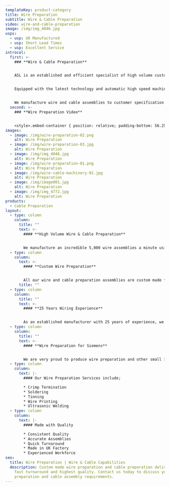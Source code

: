 ```yaml
---
templateKey: product-category
title: Wire Preparation
subtitle: Wire & Cable Preparation
video: wire-and-cable-preparation
image: /img/img_4046.jpg
usps:
  - usp: UK Manufactured
  - usp: Short Lead Times
  - usp: Excellent Service
introcol:
  first: >-
    ### **Wire & Cable Preparation**


    ASL is an established and efficient specialist of high volume custom-made wire and cable preparation. 


    Equipped with the latest technology and automatic high speed machinery, our wire preparation services are produced to the highest standards and delivered on an fast turnaround.


    We manufacture wire and cable assemblies to customer specification and our full service includes; cutting, stripping, terminating and tinning.
  second: >-
    ### **Wire Preparation Video**


    <style>.embed-container { position: relative; padding-bottom: 56.25%; height: 0; overflow: hidden; max-width: 100%; } .embed-container iframe, .embed-container object, .embed-container embed { position: absolute; top: 0; left: 0; width: 100%; height: 100%; }</style><div class='embed-container'><iframe src='https://www.youtube.com/embed/Cp3lVNhtjrI?loop=1&playlist=Cp3lVNhtjrI' frameborder='0' allowfullscreen></iframe></div>
images:
  - image: /img/wire-preparation-02.png
    alt: Wire Preparation
  - image: /img/wire-preparation-03.jpg
    alt: Wire Preparation
  - image: /img/img_4046.jpg
    alt: Wire Preparation
  - image: /img/wire-preparation-01.png
    alt: Wire Preparation
  - image: /img/wire-cable-machinery-01.jpg
    alt: Wire Preparation
  - image: /img/image001.jpg
    alt: Wire Preparation
  - image: /img/img_4772.jpg
    alt: Wire Preparation
products:
  - Cable Preparation
layout:
  - type: column
    column:
      title: ""
      text: >-
        #### **High Volume Wire & Cable Preparation**


        We manufacture an incredible 5,000 wire assemblies a minute using our high speed automatic machines. With very little labour involved, we are as competitive as china and eastern European countries, and is a reason why we are the preferred supplier to some of the worlds leading companies including Siemens, Stanley and Vodafone.
  - type: column
    column:
      text: >-
        #### **Custom Wire Preparation**


        All our wire and cable preparation assemblies are custom made from drawing and specification. Accredited to ISO 9001 we are fully committed to quality and ensure that all products are made to the highest standard. Every batch of wire preparation is given a pull off force test to assess crimped connections and to ensure that terminals are properly attached.
      title: ""
  - type: column
    column:
      title: ""
      text: >-
        #### **25 Years Wiring Experience**


        As an established manufacturer with 25 years of experience, we have the equipment and built a skilled team to supply any type of wire preparation and [cable preparation](/cable-preparation). We boast an extensive range of high speed wire cutting machinery which also strips, tins and terminates. These machines are run by our technical wire preparation experts who ensure that the machines are running at maximum efficiency and producing to the correct accuracy.
  - type: column
    column:
      title: ""
      text: >-
        #### **Wire Preparation for Siemens**


        We are very proud to produce wire preparation and other small [cable assemblies](/cable-assemblies) for world leading technology company Siemens. All the assemblies we manufacture for Siemens are produced on our high speed fully automotive wire preparation machine which has the capability to cut, strip, tin and terminate wires. You can read the full Siemens project case study [here](https://www.assembly-solutions.com/projects/siemens/).
  - type: column
    column:
      text: |-
        #### Our Wire Preparation Services include;

        * Crimp Termination
        * Soldering
        * Tinning
        * Wire Printing
        * Ultrasonic Welding
  - type: column
    column:
      text: |-
        #### Made with Quality

        * Consistent Quality
        * Accurate Assemblies
        * Quick Turnaround
        * Made in UK Factory
        * Experienced Workforce
seo:
  title: Wire Preparation | Wire & Cable Capabilities
  description: Custom made wire preparation and cable preparation delivered on
    fast turnaround and highest quality. Contact us today to discuss your wire
    preparation and cable assembly requirements.
---
```

